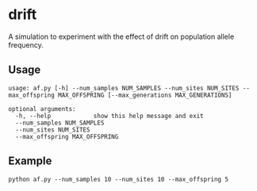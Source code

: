 # drift
A simulation to experiment with the effect of drift on population allele frequency.

## Usage 
```
usage: af.py [-h] --num_samples NUM_SAMPLES --num_sites NUM_SITES --max_offspring MAX_OFFSPRING [--max_generations MAX_GENERATIONS]

optional arguments:
  -h, --help            show this help message and exit
  --num_samples NUM_SAMPLES
  --num_sites NUM_SITES
  --max_offspring MAX_OFFSPRING
```

## Example
```
python af.py --num_samples 10 --num_sites 10 --max_offspring 5
```


